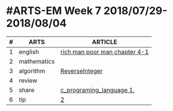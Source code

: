 #ARTS-EM Week 7 2018/07/29-2018/08/04
=================================

| # | ARTS | ARTICLE |
|---| ----- | ---------- |
|1|english|[rich man poor man chapter 4-1](../english/RichManPoorMan/week7_Chapter%204-1.md)|
|2|mathematics|[](../mathematics/JuniorMathematics.md)|
|3|algorithm|[ReverseInteger](../algorithm/src/ReverseInteger.java)|
|4|review|[]()|
|5|share|[c_programing_language 1.]()|
|6|tip|[2]()|


